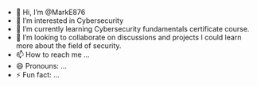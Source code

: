- 👋 Hi, I’m @MarkE876
- 👀 I’m interested in Cybersecurity
- 🌱 I’m currently learning Cybersecurity fundamentals certificate course.
- 💞️ I’m looking to collaborate on discussions and projects I could learn more about the field of security.
- 📫 How to reach me ...
- 😄 Pronouns: ...
- ⚡ Fun fact: ...

<!---
MarkE876/MarkE876 is a ✨ special ✨ repository because its `README.md` (this file) appears on your GitHub profile.
You can click the Preview link to take a look at your changes.
--->
